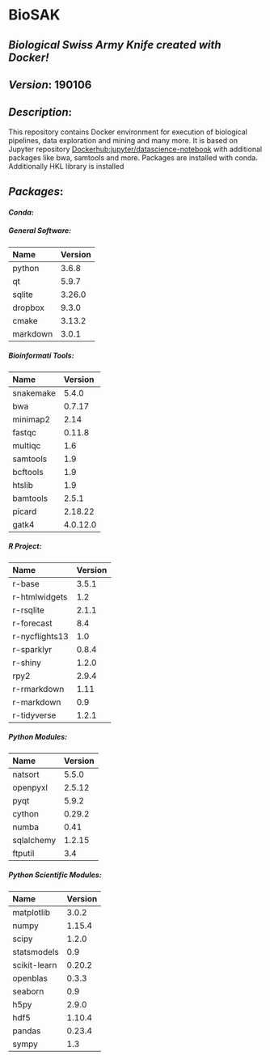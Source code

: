 # BioSAK
## _Biological Swiss Army Knife created with Docker!_

## _Version_: 190106

## _Description_:

This repository contains Docker environment for execution of biological
    pipelines, data exploration and mining and many more. It is based on Jupyter
    repository [Dockerhub:jupyter/datascience-notebook](https://hub.docker.com/r/jupyter/datascience-notebook/)
    with additional packages like bwa, samtools and more. Packages are installed with conda.
    Additionally HKL library is installed

## _Packages_:

#### _Conda_:
##### _General Software_:
|      Name      |     Version     |
|:---------------|:----------------|
|python|3.6.8
|qt|5.9.7
|sqlite|3.26.0
|dropbox|9.3.0
|cmake|3.13.2
|markdown|3.0.1

##### _Bioinformati Tools_:
|      Name      |     Version     |
|:---------------|:----------------|
|snakemake|5.4.0
|bwa|0.7.17
|minimap2|2.14
|fastqc|0.11.8
|multiqc|1.6
|samtools|1.9
|bcftools|1.9
|htslib|1.9
|bamtools|2.5.1
|picard|2.18.22
|gatk4|4.0.12.0

##### _R Project_:
|      Name      |     Version     |
|:---------------|:----------------|
|r-base|3.5.1
|r-htmlwidgets|1.2
|r-rsqlite|2.1.1
|r-forecast|8.4
|r-nycflights13|1.0
|r-sparklyr|0.8.4
|r-shiny|1.2.0
|rpy2|2.9.4
|r-rmarkdown|1.11
|r-markdown|0.9
|r-tidyverse|1.2.1

##### _Python Modules_:
|      Name      |     Version     |
|:---------------|:----------------|
|natsort|5.5.0
|openpyxl|2.5.12
|pyqt|5.9.2
|cython|0.29.2
|numba|0.41
|sqlalchemy|1.2.15
|ftputil|3.4

##### _Python Scientific Modules_:
|      Name      |     Version     |
|:---------------|:----------------|
|matplotlib|3.0.2
|numpy|1.15.4
|scipy|1.2.0
|statsmodels|0.9
|scikit-learn|0.20.2
|openblas|0.3.3
|seaborn|0.9
|h5py|2.9.0
|hdf5|1.10.4
|pandas|0.23.4
|sympy|1.3
